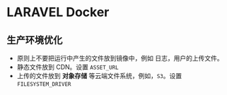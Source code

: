 # LARAVEL Docker

## 生产环境优化

* 原则上不要把运行中产生的文件放到镜像中，例如 日志，用户的上传文件。
* 静态文件放到 CDN。设置 `ASSET_URL`
* 上传的文件放到 **对象存储** 等云端文件系统，例如，`S3`。设置 `FILESYSTEM_DRIVER`

